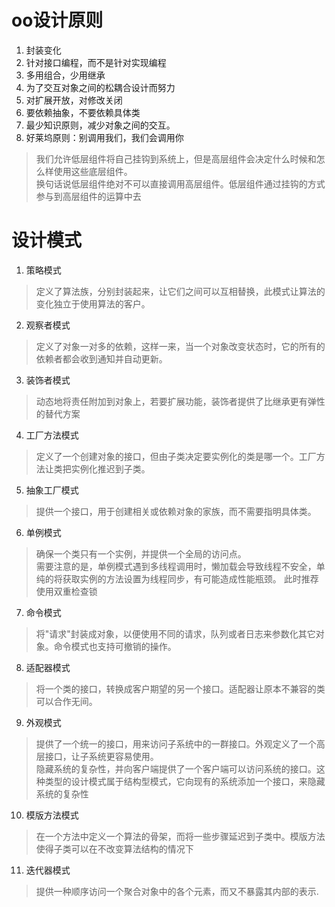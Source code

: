 # oo设计原则
1. 封装变化
2. 针对接口编程，而不是针对实现编程  
3. 多用组合，少用继承
4. 为了交互对象之间的松耦合设计而努力
5. 对扩展开放，对修改关闭
6. 要依赖抽象，不要依赖具体类
7. 最少知识原则，减少对象之间的交互。
8. 好莱坞原则：别调用我们，我们会调用你
> 我们允许低层组件将自己挂钩到系统上，但是高层组件会决定什么时候和怎么样使用这些底层组件。  
> 换句话说低层组件绝对不可以直接调用高层组件。低层组件通过挂钩的方式参与到高层组件的运算中去




# 设计模式
1. 策略模式  
> 定义了算法族，分别封装起来，让它们之间可以互相替换，此模式让算法的变化独立于使用算法的客户。
2. 观察者模式
> 定义了对象一对多的依赖，这样一来，当一个对象改变状态时，它的所有的依赖者都会收到通知并自动更新。
3. 装饰者模式
> 动态地将责任附加到对象上，若要扩展功能，装饰者提供了比继承更有弹性的替代方案
4. 工厂方法模式
> 定义了一个创建对象的接口，但由子类决定要实例化的类是哪一个。工厂方法让类把实例化推迟到子类。
5. 抽象工厂模式
> 提供一个接口，用于创建相关或依赖对象的家族，而不需要指明具体类。
6. 单例模式
> 确保一个类只有一个实例，并提供一个全局的访问点。  
>     需要注意的是，单例模式遇到多线程调用时，懒加载会导致线程不安全，单纯的将获取实例的方法设置为线程同步，有可能造成性能瓶颈。
> 此时推荐使用双重检查锁
7. 命令模式
> 将"请求"封装成对象，以便使用不同的请求，队列或者日志来参数化其它对象。命令模式也支持可撤销的操作。
8. 适配器模式
> 将一个类的接口，转换成客户期望的另一个接口。适配器让原本不兼容的类可以合作无间。  
9. 外观模式
> 提供了一个统一的接口，用来访问子系统中的一群接口。外观定义了一个高层接口，让子系统更容易使用。  
> 隐藏系统的复杂性，并向客户端提供了一个客户端可以访问系统的接口。这种类型的设计模式属于结构型模式，它向现有的系统添加一个接口，来隐藏系统的复杂性
10. 模版方法模式
> 在一个方法中定义一个算法的骨架，而将一些步骤延迟到子类中。模版方法使得子类可以在不改变算法结构的情况下
11. 迭代器模式
> 提供一种顺序访问一个聚合对象中的各个元素，而又不暴露其内部的表示.  